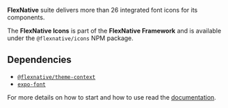 **FlexNative** suite delivers more than 26 integrated font icons for its components.

The **FlexNative Icons** is part of the **FlexNative Framework** and is available under the `@flexnative/icons` NPM package.


## Dependencies
- [`@flexnative/theme-context`](https://www.npmjs.com/package/@flexnative/theme-context)
- [`expo-font`](https://docs.expo.dev/develop/user-interface/fonts/)


For more details on how to start and how to use read the [documentation](https://redonalla.github.io/ra-framework-docks/).

